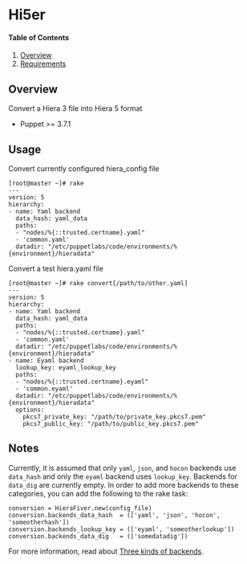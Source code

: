 # Hi5er

#### Table of Contents

1. [Overview](#overview)
1. [Requirements](#requirements)

## Overview

Convert a Hiera 3 file into Hiera 5 format

* Puppet >= 3.7.1

## Usage

Convert currently configured hiera_config file

```
[root@master ~]# rake
---
version: 5
hierarchy:
- name: Yaml backend
  data_hash: yaml_data
  paths:
  - "nodes/%{::trusted.certname}.yaml"
  - 'common.yaml'
  datadir: "/etc/puppetlabs/code/environments/%{environment}/hieradata"
```

Convert a test hiera.yaml file

```
[root@master ~]# rake convert[/path/to/other.yaml]
---
version: 5
hierarchy:
- name: Yaml backend
  data_hash: yaml_data
  paths:
  - "nodes/%{::trusted.certname}.yaml"
  - 'common.yaml'
  datadir: "/etc/puppetlabs/code/environments/%{environment}/hieradata"
- name: Eyaml backend
  lookup_key: eyaml_lookup_key
  paths:
  - "nodes/%{::trusted.certname}.eyaml"
  - 'common.eyaml'
  datadir: "/etc/puppetlabs/code/environments/%{environment}/hieradata"
  options:
    pkcs7_private_key: "/path/to/private_key.pkcs7.pem"
    pkcs7_public_key: "/path/to/public_key.pkcs7.pem"
```

## Notes

Currently, it is assumed that only `yaml`, `json`, and `hocon`  backends use 
`data_hash` and only the `eyaml` backend uses `lookup_key`.  Backends for 
`data_dig` are currently empty.  In order to add more backends to these 
categories, you can add the following to the rake task:

```
conversion = HieraFiver.new(config_file)
conversion.backends_data_hash  = (['yaml', 'json', 'hocon', 'someotherhash'])
conversion.backends_lookup_key = (['eyaml', 'someotherlookup'])
conversion.backends_data_dig   = (['somedatadig'])
```

For more information, read about [Three kinds of backends](https://docs.puppet.com/puppet/latest/hiera_custom_backends.html#three-kinds-of-backends).
